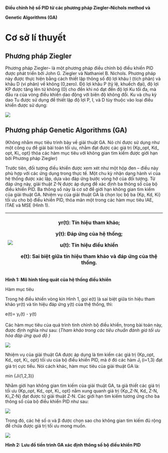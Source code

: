 ﻿**Điều chỉnh hệ số PID từ các phương pháp Ziegler–Nichols method và** 

**Genetic Algorithms (GA)**

# Cơ sở lí thuyết 
## Phương pháp Ziegler
Phương pháp Ziegler– là một phương pháp điều chỉnh bộ điều khiển PID được phát triển bởi John G. Ziegler và Nathaniel B. Nichols. Phương pháp này được thực hiện bằng cách thiết lập thông số độ lợi khâu I (tích phân) và khâu D (vi phân) về không (0,zero). Độ lợi khâu P (tỷ lệ, khuếch đại), độ lợi KP được tăng lên từ không (0) cho đến khi nó đạt đến độ lợi Ku tối đa, mà đầu ra của vòng điều khiển dao động với biên độ không đổi. Ku và chu kỳ dao Tu  được sử dụng để thiết lập độ lợi P, I, và D tùy thuộc vào loại điều khiển được sử dụng:

![](Aspose.Words.4d8b4093-d53f-457c-9a27-6026f0019b60.001.png)
## Phương pháp Genetic Algorithms (GA)
(Không nhằm mục tiêu trình bày về giải thuật GA. Nó chỉ được sử dụng như một công cụ để giải bài toán tối ưu, nhằm đạt được các giá trị {Kp\_opt, Kd\_ opt, Ki\_ opt} thỏa các hàm mục tiêu với không gian tìm kiếm được giới hạn bởi Phương pháp Ziegler)

Trước tiên, đối tượng điều khiển được xem xét như một hộp đen – điều này phù hợp với các ứng dụng trong thực tế. Một chu kỳ nhận dạng hành vi của hệ thống được xác lập, dựa vào đáp ứng bước vòng hở của đối tượng. Từ đáp ứng này, giải thuật Z-N được áp dụng để xác định ba thông số của bộ điều khiển PID. Ba thông số này là cơ sở để giới hạn không gian tìm kiếm của giải thuật GA. Nhiệm vụ của giải thuật GA là chọn lọc bộ ba {Kp, Kd, Ki} tối ưu cho bộ điều khiển PID, thỏa mãn một trong các hàm mục tiêu IAE, ITAE và MSE (Hình 1).

|![](Aspose.Words.4d8b4093-d53f-457c-9a27-6026f0019b60.002.png)|<p>yr(t): Tín hiệu tham khảo; </p><p>y(t): Đáp ứng của hệ thống; </p><p>u(t): Tín hiệu điều khiển </p><p>e(t): Sai biệt giữa tín hiệu tham khảo và đáp ứng của thệ thống.</p>|
| - | - |

**Hình 1: Mô hình tổng quát của hệ thống điều khiển**

Hàm mục tiêu

Trong hệ điều khiển vòng kín Hình 1, gọi e(t) là sai biệt giữa tín hiệu tham khảo yr(t) và tín hiệu đáp ứng y(t) của thệ thống, thì: 

e(t)= y<sub>r</sub>(t) - y(t) 							     

Các hàm mục tiêu của quá trình tinh chỉnh bộ điều khiển, trong bài toán này, được định nghĩa như sau: (*Tham khảo trong các tiêu chuẩn đánh giá tối ưu hóa đáp ứng quá độ )*

![](Aspose.Words.4d8b4093-d53f-457c-9a27-6026f0019b60.003.png)

Nhiệm vụ của giải thuật GA được áp dụng là tìm kiếm các giá trị {Kp\_opt, Kd\_ opt, Ki\_ opt} tối ưu của bộ điều khiển PID, mà ở đó các hàm J<sub>i</sub> (i=1,3) đạt giá trị cực tiểu. Nói cách khác, hàm mục tiêu của giải thuật GA là: 

min {Ji(1,2,3)} 

Nhằm giới hạn không gian tìm kiếm của giải thuật GA, ta giả thiết các giá trị tối ưu {Kp\_opt, Kd\_ opt, Ki\_ opt} nằm xung quanh giá trị {Kp\_Z-N, Kd\_ Z-N, Ki\_Z-N} đạt được từ giải thuật Z-N. Các giới hạn tìm kiếm tương ứng cho ba thông số của bộ điều khiển PID như sau:

![](Aspose.Words.4d8b4093-d53f-457c-9a27-6026f0019b60.004.png)

Trong đó, các hệ số α và β được chọn sao cho không gian tìm kiếm đủ rộng để chứa được giá trị tối ưu mong muốn.

![](Aspose.Words.4d8b4093-d53f-457c-9a27-6026f0019b60.005.png)

**Hình 2: Lưu đồ tiến trình GA xác định thông số bộ điều khiển PID**




